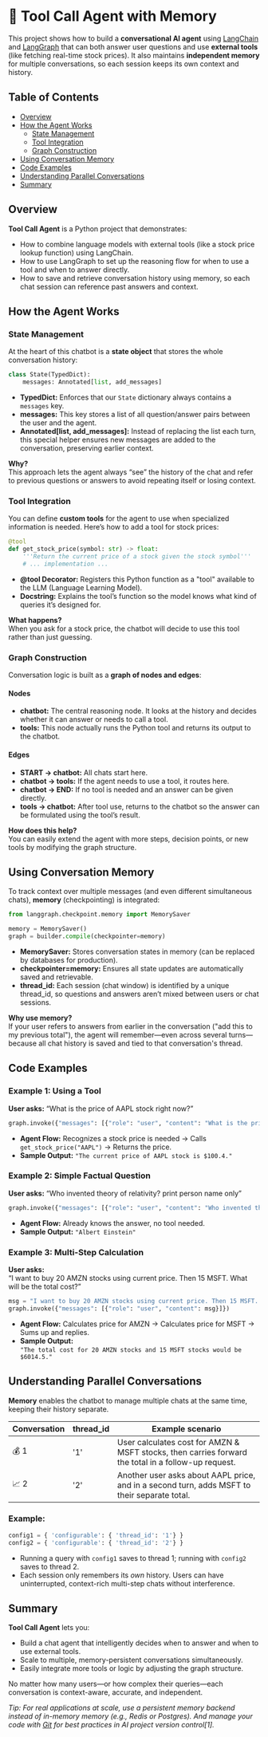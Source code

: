 # 🧠 Tool Call Agent with Memory

This project shows how to build a **conversational AI agent** using [LangChain](https://github.com/langchain-ai/langchain) and [LangGraph](https://github.com/langchain-ai/langgraph) that can both answer user questions and use **external tools** (like fetching real-time stock prices). It also maintains **independent memory** for multiple conversations, so each session keeps its own context and history.

## Table of Contents

- [Overview](#overview)
- [How the Agent Works](#how-the-agent-works)
  - [State Management](#state-management)
  - [Tool Integration](#tool-integration)
  - [Graph Construction](#graph-construction)
- [Using Conversation Memory](#using-conversation-memory)
- [Code Examples](#code-examples)
- [Understanding Parallel Conversations](#understanding-parallel-conversations)
- [Summary](#summary)

## Overview

**Tool Call Agent** is a Python project that demonstrates:
- How to combine language models with external tools (like a stock price lookup function) using LangChain.
- How to use LangGraph to set up the reasoning flow for when to use a tool and when to answer directly.
- How to save and retrieve conversation history using memory, so each chat session can reference past answers and context.

## How the Agent Works

### State Management

At the heart of this chatbot is a **state object** that stores the whole conversation history:

```python
class State(TypedDict):
    messages: Annotated[list, add_messages]
```
- **TypedDict:** Enforces that our `State` dictionary always contains a `messages` key.
- **messages:** This key stores a list of all question/answer pairs between the user and the agent.
- **Annotated[list, add_messages]:** Instead of replacing the list each turn, this special helper ensures new messages are added to the conversation, preserving earlier context.

**Why?**   
This approach lets the agent always “see” the history of the chat and refer to previous questions or answers to avoid repeating itself or losing context.

### Tool Integration

You can define **custom tools** for the agent to use when specialized information is needed. Here’s how to add a tool for stock prices:

```python
@tool
def get_stock_price(symbol: str) -> float:
    '''Return the current price of a stock given the stock symbol'''
    # ... implementation ...
```

- **@tool Decorator:** Registers this Python function as a "tool" available to the LLM (Language Learning Model).
- **Docstring:** Explains the tool’s function so the model knows what kind of queries it’s designed for.

**What happens?**  
When you ask for a stock price, the chatbot will decide to use this tool rather than just guessing.

### Graph Construction

Conversation logic is built as a **graph of nodes and edges**:

#### Nodes

- **chatbot:** The central reasoning node. It looks at the history and decides whether it can answer or needs to call a tool.
- **tools:** This node actually runs the Python tool and returns its output to the chatbot.

#### Edges

- **START → chatbot:** All chats start here.
- **chatbot → tools:** If the agent needs to use a tool, it routes here.
- **chatbot → END:** If no tool is needed and an answer can be given directly.
- **tools → chatbot:** After tool use, returns to the chatbot so the answer can be formulated using the tool’s result.

**How does this help?**  
You can easily extend the agent with more steps, decision points, or new tools by modifying the graph structure.

## Using Conversation Memory

To track context over multiple messages (and even different simultaneous chats), **memory** (checkpointing) is integrated:

```python
from langgraph.checkpoint.memory import MemorySaver

memory = MemorySaver()
graph = builder.compile(checkpointer=memory)
```

- **MemorySaver:** Stores conversation states in memory (can be replaced by databases for production).
- **checkpointer=memory:** Ensures all state updates are automatically saved and retrievable.
- **thread_id:** Each session (chat window) is identified by a unique thread_id, so questions and answers aren’t mixed between users or chat sessions.

**Why use memory?**  
If your user refers to answers from earlier in the conversation ("add this to my previous total"), the agent will remember—even across several turns—because all chat history is saved and tied to that conversation's thread.

## Code Examples

### Example 1: Using a Tool

**User asks:** “What is the price of AAPL stock right now?”

```python
graph.invoke({"messages": [{"role": "user", "content": "What is the price of AAPL stock right now?"}]})
```

- **Agent Flow:** Recognizes a stock price is needed → Calls `get_stock_price("AAPL")` → Returns the price.
- **Sample Output:** `"The current price of AAPL stock is $100.4."`

### Example 2: Simple Factual Question

**User asks:** “Who invented theory of relativity? print person name only”

```python
graph.invoke({"messages": [{"role": "user", "content": "Who invented theory of relativity? print person name only"}]})
```

- **Agent Flow:** Already knows the answer, no tool needed.
- **Sample Output:** `"Albert Einstein"`

### Example 3: Multi-Step Calculation

**User asks:**  
“I want to buy 20 AMZN stocks using current price. Then 15 MSFT. What will be the total cost?”

```python
msg = "I want to buy 20 AMZN stocks using current price. Then 15 MSFT. What will be the total cost?"
graph.invoke({"messages": [{"role": "user", "content": msg}]})
```

- **Agent Flow:** Calculates price for AMZN → Calculates price for MSFT → Sums up and replies.
- **Sample Output:**  
    `"The total cost for 20 AMZN stocks and 15 MSFT stocks would be $6014.5."`

## Understanding Parallel Conversations

**Memory** enables the chatbot to manage multiple chats at the same time, keeping their history separate.

| Conversation  | thread_id | Example scenario                                                                                    |
|---------------|-----------|-----------------------------------------------------------------------------------------------------|
| 💰 1          |   '1'     | User calculates cost for AMZN & MSFT stocks, then carries forward the total in a follow-up request. |
| 📈 2          |   '2'     | Another user asks about AAPL price, and in a second turn, adds MSFT to their separate total.        |

### Example:

```python
config1 = { 'configurable': { 'thread_id': '1'} }
config2 = { 'configurable': { 'thread_id': '2'} }
```

- Running a query with `config1` saves to thread 1; running with `config2` saves to thread 2.
- Each session only remembers its *own* history. Users can have uninterrupted, context-rich multi-step chats without interference.

## Summary

**Tool Call Agent** lets you:
- Build a chat agent that intelligently decides when to answer and when to use external tools.
- Scale to multiple, memory-persistent conversations simultaneously.
- Easily integrate more tools or logic by adjusting the graph structure.

No matter how many users—or how complex their queries—each conversation is context-aware, accurate, and independent.

*Tip: For real applications at scale, use a persistent memory backend instead of in-memory memory (e.g., Redis or Postgres). And manage your code with [Git](https://github.com/) for best practices in AI project version control[1].*



